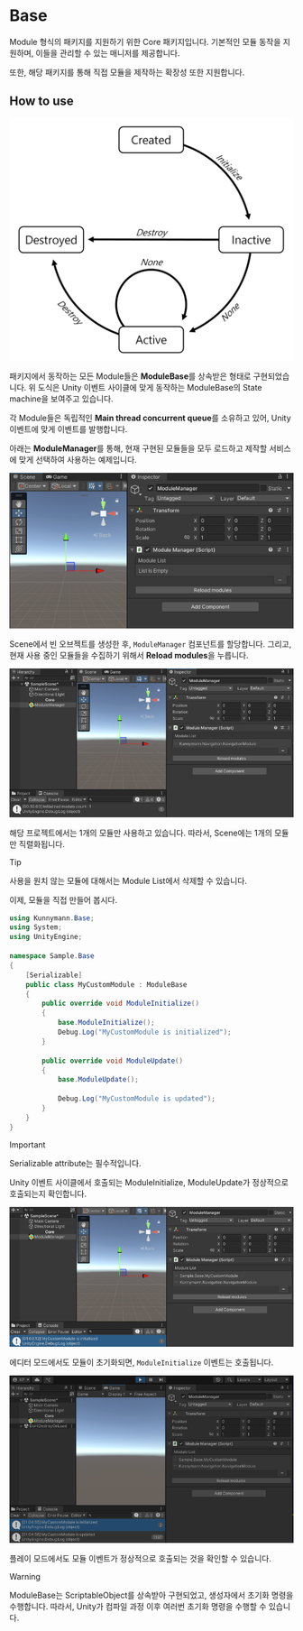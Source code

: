 # Base

Module 형식의 패키지를 지원하기 위한 Core 패키지입니다. 기본적인 모듈 동작을 지원하며, 이들을 관리할 수 있는 매니저를 제공합니다.

또한, 해당 패키지를 통해 직접 모듈을 제작하는 확장성 또한 지원합니다.

## How to use

![img_base_modulelifecycle](./Images/img_base_modulelifecycle.png)

패키지에서 동작하는 모든 Module들은 **ModuleBase**를 상속받은 형태로 구현되었습니다. 위 도식은 Unity 이벤트 사이클에 맞게 동작하는 ModuleBase의 State machine을 보여주고 있습니다.

각 Module들은 독립적인 **Main thread concurrent queue**를 소유하고 있어, Unity 이벤트에 맞게 이벤트를 발행합니다.

아래는 **ModuleManager**를 통해, 현재 구현된 모듈들을 모두 로드하고 제작할 서비스에 맞게 선택하여 사용하는 예제입니다.

![img_base_howtouse01](./Images/img_base_howtouse01.png)

Scene에서 빈 오브젝트를 생성한 후, `ModuleManager` 컴포넌트를 할당합니다. 그리고, 현재 사용 중인 모듈들을 수집하기 위해서 **Reload modules**을 누릅니다.

![img_base_howtouse02](./Images/img_base_howtouse02.png)

해당 프로젝트에서는 1개의 모듈만 사용하고 있습니다. 따라서, Scene에는 1개의 모듈만 직렬화됩니다.

> [!TIP]
> 사용을 원치 않는 모듈에 대해서는 Module List에서 삭제할 수 있습니다.

이제, 모듈을 직접 만들어 봅시다.

```csharp
using Kunnymann.Base;
using System;
using UnityEngine;

namespace Sample.Base
{
    [Serializable]
    public class MyCustomModule : ModuleBase
    {
        public override void ModuleInitialize()
        {
            base.ModuleInitialize();
            Debug.Log("MyCustomModule is initialized");
        }

        public override void ModuleUpdate()
        {
            base.ModuleUpdate();

            Debug.Log("MyCustomModule is updated");
        }
    }
}
```

> [!IMPORTANT]
> Serializable attribute는 필수적입니다.

Unity 이벤트 사이클에서 호출되는 ModuleInitialize, ModuleUpdate가 정상적으로 호출되는지 확인합니다.

![img_base_howtouse03](./Images/img_base_howtouse03.png)

에디터 모드에서도 모듈이 초기화되면, `ModuleInitialize` 이벤트는 호출됩니다.

![img_base_howtouse04](./Images/img_base_howtouse04.png)

플레이 모드에서도 모듈 이벤트가 정상적으로 호출되는 것을 확인할 수 있습니다.

> [!WARNING]
> ModuleBase는 ScriptableObject를 상속받아 구현되었고, 생성자에서 초기화 명령을 수행합니다.
> 따라서, Unity가 컴파일 과정 이후 여러번 초기화 명령을 수행할 수 있습니다.